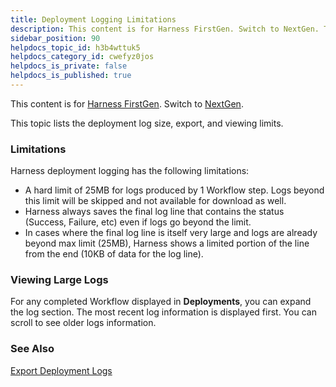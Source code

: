 ```yaml
---
title: Deployment Logging Limitations
description: This content is for Harness FirstGen. Switch to NextGen. This topic lists the deployment log size, export, and viewing limits. Limitations. Harness deployment logging has the following limitations --  A…
sidebar_position: 90
helpdocs_topic_id: h3b4wttuk5
helpdocs_category_id: cwefyz0jos
helpdocs_is_private: false
helpdocs_is_published: true
---
```


This content is for [Harness FirstGen](/docs/continuous-delivery/get-started/upgrading/upgrade-nextgen-cd.md). Switch to [NextGen](/docs/continuous-delivery/manage-deployments/deployment-logs-and-limitations.md).

This topic lists the deployment log size, export, and viewing limits.

### Limitations

Harness deployment logging has the following limitations:

* A hard limit of 25MB for logs produced by 1 Workflow step. Logs beyond this limit will be skipped and not available for download as well.
* Harness always saves the final log line that contains the status (Success, Failure, etc) even if logs go beyond the limit.
* In cases where the final log line is itself very large and logs are already beyond max limit (25MB), Harness shows a limited portion of the line from the end (10KB of data for the log line).

### Viewing Large Logs

For any completed Workflow displayed in **Deployments**, you can expand the log section. The most recent log information is displayed first. You can scroll to see older logs information.

### See Also

[Export Deployment Logs](export-deployment-logs.md)

